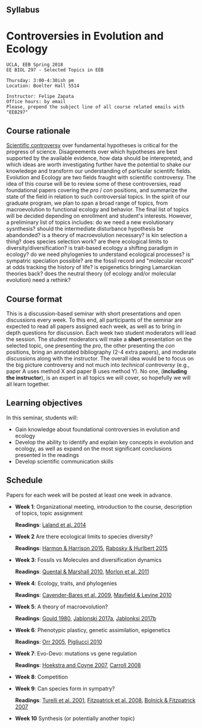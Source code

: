 ## Syllabus

# Controversies in Evolution and Ecology

    UCLA, EEB Spring 2018
    EE BIOL 297 - Selected Topics in EEB
    
    Thursday: 3:00-4:30ish pm 
    Location: Boelter Hall 5514
    
    Instructor: Felipe Zapata
    Office hours: by email
    Please, prepend the subject line of all course related emails with "EEB297"


## Course rationale

[Scientific controversy](https://undsci.berkeley.edu/article/_0_0/sciencetoolkit_06) over fundamental hypotheses is critical for the progress of science. Disagreements over which hypotheses are best supported by the available evidence, how data should be interepreted, and which ideas are worth investigating further have the potential to shake our knowledege and transform our understanding of particular scientifc fields. Evolution and Ecology are two fields fraught with scientific controversy. The idea of this course will be to review some of these controversies, read foundational papers covering the *pro* / *con* positions, and summarize the state of the field in relation to such controversial topics. In the spirit of our graduate program, we plan to span a broad range of topics, from macroevolution to functional ecology and behavior. The final list of topics will be decided depending on enrollment and student's interests. However, a preliminary list of topics includes: do we need a new evolutionary sysnthesis? should the intermediate disturbance hypothesis be abandonded? is a theory of macroevolution necessary? is kin selection a thing? does species selection work? are there ecological limits to diversity/diversification? is trait-based ecology a shifting paradigm in ecology? do we need phylogenies to understand ecological processes? is sympatric speciation possible? are the fossil record and "molecular record" at odds tracking the history of life? is epigenetics bringing Lamarckian theories back? does the neutral theory (of ecology and/or molecular evolution) need a rethink?

## Course format

This is a discussion-based seminar with short presentations and open discussions every week. To this end, all participants of the seminar are expected to read all papers assigned each week, as well as to bring in depth questions for discussion. Each week two student moderators will lead the session. The student moderators will make a **short** presentation on the selected topic, one presenting the *pro*, the other presenting the *con* positions, bring an annotated bibliography (2-4 extra papers), and moderate discussions along with the instructor. The overall idea would be to focus on the big picture controversy and not much into *technical controversy* (e.g., paper A uses method X and paper B uses method Y). No one, (**including the instructor**), is an expert in all topics we will cover, so hopefully we will all learn together.


## Learning objectives

In this seminar, students will:

* Gain knowledge about foundational controversies in evolution and ecology
* Develop the ability to identify and explain key concepts in evolution and ecology, as well as expand on the most significant conclusions presented in the readings 
* Develop scientific communication skills


## Schedule

Papers for each week will be posted at least one week in advance.

* **Week 1**: Organizational meeting, introduction to the course, description of topics, topic assignment
    
    **Readings**: [Laland et al. 2014](https://www.nature.com/news/does-evolutionary-theory-need-a-rethink-1.16080)

* **Week 2** Are there ecological limits to species diversity? 
    
    **Readings**: [Harmon & Harrison 2015](https://www.ncbi.nlm.nih.gov/pubmed/25905502), [Rabosky & Hurlbert 2015](https://www.ncbi.nlm.nih.gov/pubmed/25905501) 

* **Week 3**: Fossils vs Molecules and diversification dynamics

    **Readings**: [Quental & Marshall 2010](https://www.ncbi.nlm.nih.gov/pubmed/20646780), [Morlon et al. 2011](https://www.ncbi.nlm.nih.gov/pubmed/21930899)

* **Week 4**: Ecology, traits, and phylogenies

    **Readings**: [Cavender-Bares et al. 2009](https://www.ncbi.nlm.nih.gov/pubmed/19473217), [Mayfield & Levine 2010](https://www.ncbi.nlm.nih.gov/pubmed/20576030)

* **Week 5**: A theory of macroevolution? 

    **Readings**: [Gould 1980](http://www.somosbacteriasyvirus.com/gould.pdf), [Jablonski 2017a](https://link.springer.com/article/10.1007%2Fs11692-017-9420-0), [Jablonksi 2017b](https://link.springer.com/article/10.1007%2Fs11692-017-9434-7)

* **Week 6**: Phenotypic plasticy, genetic assimilation, epigenetics
    
    **Readings**: [Orr 2005](https://www.ncbi.nlm.nih.gov/pubmed/15716908), [Pigliucci 2010](https://www.dropbox.com/sh/fyexleihzv152ja/AABaBENJHIE9Mio6-cW1wiuna?dl=0&preview=2010-Pigliucci-Phenotypic+Plasticity-Evolution-+The+Extended+Synthesis.pdf)

* **Week 7**: Evo-Devo: mutations vs gene regulation

    **Readings**: [Hoekstra and Coyne 2007](https://www.ncbi.nlm.nih.gov/pubmed/17492956), [Carroll 2008](https://www.ncbi.nlm.nih.gov/pubmed/18614008)

* **Week 8**: Competition

* **Week 9**: Can species form in sympatry?

    **Readings**: [Turelli et al. 2001](https://www.ncbi.nlm.nih.gov/pubmed/11403865), [Fitzpatrick et al. 2008](https://www.ncbi.nlm.nih.gov/pubmed/18823452), [Bolnick & Fitzpatrick 2007](https://www.annualreviews.org/doi/abs/10.1146/annurev.ecolsys.38.091206.095804)

* **Week 10** Synthesis (or potentially another topic) 
